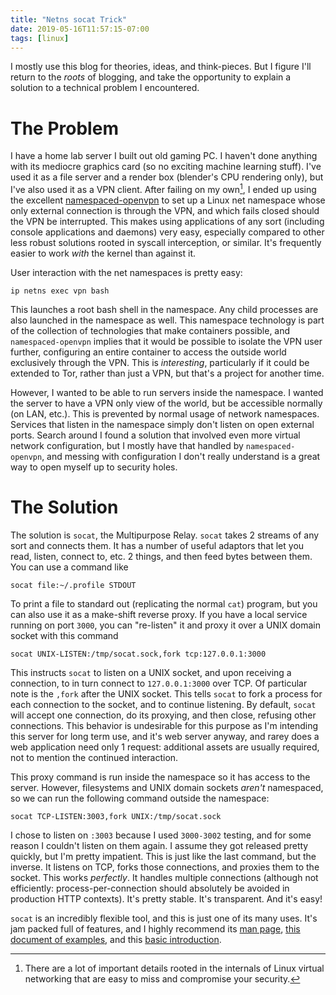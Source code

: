 ```yaml
---
title: "Netns socat Trick"
date: 2019-05-16T11:57:15-07:00
tags: [linux]
---
```


I mostly use this blog for theories, ideas, and think-pieces. But I
figure I'll return to the _roots_ of blogging, and take the
opportunity to explain a solution to a technical problem I
encountered.


# The Problem

I have a home lab server I built out old gaming PC. I haven't done
anything with its mediocre graphics card (so no exciting machine
learning stuff). I've used it as a file server and a render box
(blender's CPU rendering only), but I've also used it as a VPN client.
After failing on my own[^1], I ended up using the excellent
[namespaced-openvpn](https://github.com/slingamn/namespaced-openvpn)
to set up a Linux net namespace whose only external connection is
through the VPN, and which fails closed should the VPN be interrupted.
This makes using applications of any sort (including console
applications and daemons) very easy, especially compared to other less
robust solutions rooted in syscall interception, or similar. It's
frequently easier to work _with_ the kernel than against it.

User interaction with the net namespaces is pretty easy:

```
ip netns exec vpn bash
```

This launches a root bash shell in the namespace. Any child processes
are also launched in the namespace as well. This namespace technology
is part of the collection of technologies that make containers
possible, and `namespaced-openvpn` implies that it would be possible
to isolate the VPN user further, configuring an entire container to
access the outside world exclusively through the VPN. This is
_interesting_, particularly if it could be extended to Tor, rather
than just a VPN, but that's a project for another time.

However, I wanted to be able to run servers inside the namespace. I
wanted the server to have a VPN only view of the world, but be
accessible normally (on LAN, etc.). This is prevented by normal usage
of network namespaces. Services that listen in the namespace simply
don't listen on open external ports. Search around I found a solution
that involved even more virtual network configuration, but I mostly
have that handled by `namespaced-openvpn`, and messing with
configuration I don't really understand is a great way to open myself
up to security holes.


# The Solution

The solution is `socat`, the Multipurpose Relay. `socat` takes 2 streams
of any sort and connects them. It has a number of useful adaptors that
let you read, listen, connect to, etc. 2 things, and then feed bytes
between them. You can use a command like

```
socat file:~/.profile STDOUT
```

To print a file to standard out (replicating the normal `cat`)
program, but you can also use it as a make-shift reverse proxy. If you
have a local service running on port `3000`, you can "re-listen" it
and proxy it over a UNIX domain socket with this command

```
socat UNIX-LISTEN:/tmp/socat.sock,fork tcp:127.0.0.1:3000
```

This instructs `socat` to listen on a UNIX socket, and upon receiving
a connection, to in turn connect to `127.0.0.1:3000` over TCP. Of
particular note is the `,fork` after the UNIX socket. This tells
`socat` to fork a process for each connection to the socket, and to
continue listening. By default, `socat` will accept one connection, do
its proxying, and then close, refusing other connections. This
behavior is undesirable for this purpose as I'm intending this server
for long term use, and it's web server anyway, and rarey does a web
application need only 1 request: additional assets are usually
required, not to mention the continued interaction.

This proxy command is run inside the namespace so it has access to the
server. However, filesystems and UNIX domain sockets _aren't_
namespaced, so we can run the following command outside the namespace:

```
socat TCP-LISTEN:3003,fork UNIX:/tmp/socat.sock
```

I chose to listen on `:3003` because I used `3000-3002` testing, and
for some reason I couldn't listen on them again. I assume they got
released pretty quickly, but I'm pretty impatient. This is just like
the last command, but the inverse. It listens on TCP, forks those
connections, and proxies them to the socket. This works _perfectly_.
It handles multiple connections (although not efficiently:
process-per-connection should absolutely be avoided in production HTTP
contexts). It's pretty stable. It's transparent. And it's easy!

`socat` is an incredibly flexible tool, and this is just one of its
many uses. It's jam packed full of features, and I highly recommend
its [man page](https://linux.die.net/man/1/socat), [this document of
examples](https://github.com/craSH/socat/blob/master/EXAMPLES), and
this [basic
introduction](https://medium.com/@copyconstruct/socat-29453e9fc8a6). 



[^1]: There are a lot of important details rooted in the internals of
    Linux virtual networking that are easy to miss and compromise your
    security.
    
